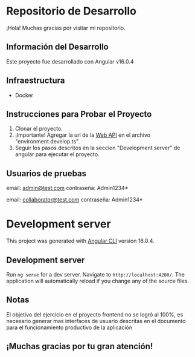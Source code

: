 # Repositorio de Desarrollo

¡Hola! Muchas gracias por visitar mi repositorio.

## Información del Desarrollo

Este proyecto fue desarrollado con Angular v16.0.4

## Infraestructura

- Docker

## Instrucciones para Probar el Proyecto

1. Clonar el proyecto.
2. ¡Importante! Agregar la url de la [Web API](https://github.com/Hobbit-Coder/sophos-solutions-overtimes-backend.git) en el archivo "environment.develop.ts".
3. Seguir los pasos descritos en la seccion "Development server" de angular para ejecutar el proyecto.

## Usuarios de pruebas

email: admin@test.com
contraseña: Admin1234*

email: collaborator@test.com
contraseña: Admin1234*
# Development server

This project was generated with [Angular CLI](https://github.com/angular/angular-cli) version 16.0.4.

## Development server

Run `ng serve` for a dev server. Navigate to `http://localhost:4200/`. The application will automatically reload if you change any of the source files.

## Notas

El objetivo del ejercicio en el proyecto frontend no se logró al 100%, es necesario generar mas interfaces de usuario descritas en el documento para el funcionamiento productivo de la aplicación

## ¡Muchas gracias por tu gran atención!
